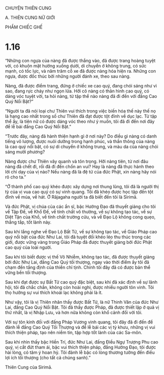 CHUYỆN THIÊN CUNG

A. THIÊN CUNG NỮ GIỚI

PHẨM CHIẾC GHẾ

# 1.16

“Những con ngựa của nàng đã được thắng vào, đã được trang hoàng tuyệt vời, có khuôn mặt hướng xuống dưới, di chuyển ở không trung, có sức mạnh, có tốc lực, và năm trăm cỗ xe đã được nàng hóa hiện ra. Những con ngựa, được đốc thúc bởi những người đánh xe, theo sau nàng.

Nàng, đã được điểm trang, đứng ở chiếc xe cao quý, đang chói sáng như vì sao, đang rực cháy như ngọn lửa. Hỡi cô nàng có thân hình cao quý, có dáng vóc tuyệt vời, ta hỏi nàng, từ tập thể nào nàng đã đi đến với đấng Cao Quý Nổi Bật?”

“Người ta đã nói loại chư Thiên vui thích trong việc biến hóa thế này thế nọ là hạng cao nhất trong số chư Thiên đã đạt được tột đỉnh về dục lạc. Từ tập thể ấy, là tiên nữ có được dáng vóc theo như ý muốn, tôi đã đi đến nơi đây để lễ bái đấng Cao Quý Nổi Bật.”

“Trước đây, nàng đã hành thiện hạnh gì ở nơi này? Do điều gì nàng có danh tiếng vô lượng, được nuôi dưỡng trong hạnh phúc, và thần thông của nàng là cao quý nổi bật, có sự di chuyển ở không trung, và màu da của nàng chói sáng mười phương?

Nàng được chư Thiên vây quanh và tôn trọng. Hỡi nàng tiên, từ nơi đâu nàng đã chết đi, rồi đã đi đến chốn an vui? Hay là nàng đã thực hành theo lời chỉ dạy của vị nào? Nếu nàng đã là đệ tử của đức Phật, xin nàng hãy nói rõ cho ta.”

“Ở thành phố cao quý khéo được xây dựng nơi thung lũng, tôi đã là người thị tỳ của vị vua cao quý có sự vinh quang. Tôi đã khéo được học tập đến tột đỉnh về múa, về hát. Ở Rājagaha người ta đã biết đến tôi là Sirimā.

Và đức Phật, vị chúa của các ẩn sĩ, bậc Hướng Đạo đã thuyết giảng cho tôi về Tập Đế, về Khổ Đế, về tính chất vô thường, về sự không tạo tác, về sự Diệt Tận của Khổ, về tính chất trường cửu, và về Đạo Lộ không cong quẹo, thẳng tắp, tốt lành này.

Sau khi lắng nghe về Đạo Lộ Bất Tử, về sự không tạo tác, về Giáo Pháp cao quý nổi bật của đức Như Lai, tôi đã tuyệt đối khéo léo thu thúc trong các giới, được vững vàng trong Giáo Pháp đã được thuyết giảng bởi đức Phật cao quý của loài người.

Sau khi tôi biết được vị thế Vô Nhiễm, không tạo tác, đã được thuyết giảng bởi đức Như Lai, đấng Cao Quý tối thượng, ngay vào thời điểm ấy tôi đã chạm đến tầng định của thiền chỉ tịnh. Chính tôi đây đã có được bản thể vững bền tối thượng.

Sau khi đạt được sự Bất Tử cao quý đặc biệt, sau khi đã xác định về sự lãnh hội, tôi đã chắc chắn, không còn hoài nghi, được nhiều người tôn vinh. Tôi thọ hưởng sự vui thích khoái lạc không phải là ít.

Như vậy, tôi là vị Thiên nhân thấy được Bất Tử, là nữ Thinh Văn của đức Như Lai, đấng Cao Quý Nổi Bật. Tôi đã thấy được Pháp, đã được thiết lập ở quả vị thứ nhất, là vị Nhập Lưu, và hơn nữa không còn khổ cảnh đối với tôi.

Với sự tôn kính đối với đấng Pháp Vương vinh quang, tôi đây đã đi đến để đảnh lễ đấng Cao Quý Tối Thượng và để lễ bái các vị tỳ khưu, những vị vui thích thiện pháp, tạo nên niềm tin, tập hợp tốt lành của các Sa-môn.

Sau khi nhìn thấy bậc Hiền Trí, đức Như Lai, đấng Điều Ngự Trượng Phu cao quý, vị cắt đứt tham ái, bậc vui thích thiện pháp, đấng Hướng Đạo, tôi được hài lòng, có tâm ý hoan hỷ. Tôi đảnh lễ bậc có lòng thương tưởng đến điều lợi ích tối thượng (cho tất cả chúng sanh).”

Thiên Cung của Sirimā.
